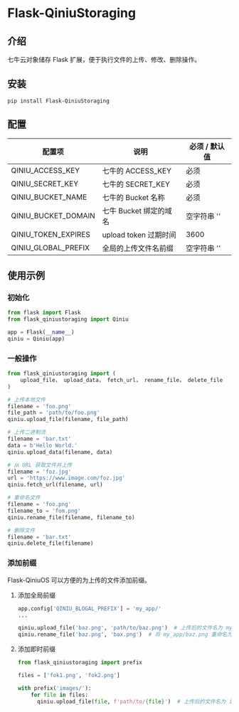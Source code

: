 # Flask-QiniuStoraging

## 介绍
七牛云对象储存 Flask 扩展，便于执行文件的上传、修改、删除操作。

## 安装

```shell
pip install Flask-QiniuStoraging
```

## 配置

| 配置项 | 说明 | 必须 / 默认值 |
| --- | --- | --- |
| QINIU_ACCESS_KEY | 七牛的 ACCESS_KEY | 必须 |
| QINIU_SECRET_KEY | 七牛的 SECRET_KEY | 必须 |
| QINIU_BUCKET_NAME | 七牛的 Bucket 名称 | 必须 |
| QINIU_BUCKET_DOMAIN | 七牛 Bucket 绑定的域名 | 空字符串 '' |
| QINIU_TOKEN_EXPIRES | upload token 过期时间 | 3600 |
| QINIU_GLOBAL_PREFIX | 全局的上传文件名前缀 | 空字符串 '' |

## 使用示例

### 初始化

```python
from flask import Flask
from flask_qiniustoraging import Qiniu

app = Flask(__name__)
qiniu = Qiniu(app)
```

### 一般操作

```python
from flask_qiniustoraging import (
    upload_file， upload_data， fetch_url， rename_file， delete_file
)

# 上传本地文件
filename = 'foo.png'
file_path = 'path/to/foo.png'
qiniu.upload_file(filename, file_path)

# 上传二进制流
filename = 'bar.txt'
data = b'Hello World.'
qiniu.upload_data(filename, data)

# 从 URL 获取文件并上传
filename = 'foz.jpg'
url = 'https://www.image.com/foz.jpg'
qiniu.fetch_url(filename, url)

# 重命名文件
filename = 'foo.png'
filename_to = 'fom.png'
qiniu.rename_file(filename, filename_to)

# 删除文件
filename = 'bar.txt'
qiniu.delete_file(filename)
```

### 添加前缀

Flask-QiniuOS 可以方便的为上传的文件添加前缀。

1. 添加全局前缀

    ```python
    app.config['QINIU_BLOGAL_PREFIX'] = 'my_app/'
    ...

    qiniu.upload_file('baz.png', 'path/to/baz.png')  # 上传后的文件名为 my_app/baz.png
    qiniu.rename_file('baz.png', 'bax.png')  # 将 my_app/baz.png 重命名为 my_app/bax.png
    ```

2. 添加即时前缀

    ```python
    from flask_qiniustoraging import prefix

    files = ['fok1.png', 'fok2.png']
    
    with prefix('images/'):
        for file in files:
          qiniu.upload_file(file, f'path/to/{file}')  # 上传后的文件名为 images/fok1.png, images/fok2.png
    ```

